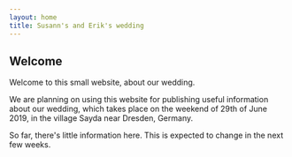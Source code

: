 ```yaml
---
layout: home
title: Susann's and Erik's wedding
---
```


## Welcome

Welcome to this small website, about our wedding.

We are planning on using this website for publishing useful information about
our wedding, which takes place on the weekend of 29th of June 2019, in the
village Sayda near Dresden, Germany.

So far, there's little information here. This is expected to change in the
next few weeks.
